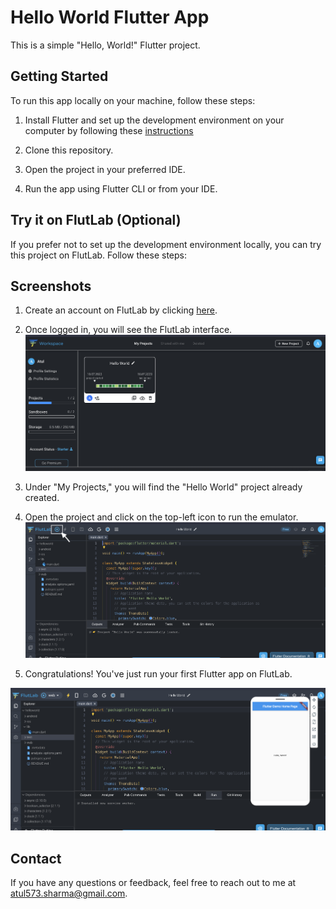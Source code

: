 # Hello World Flutter App

This is a simple "Hello, World!" Flutter project.

## Getting Started

To run this app locally on your machine, follow these steps:

1. Install Flutter and set up the development environment on your computer by following these [instructions](https://docs.flutter.dev/get-started/install)

2. Clone this repository.

3. Open the project in your preferred IDE.

4. Run the app using Flutter CLI or from your IDE.


## Try it on FlutLab (Optional)

If you prefer not to set up the development environment locally, you can try this project on FlutLab. Follow these steps:
## Screenshots


1. Create an account on FlutLab by clicking [here](https://flutlab.io/).

2. Once logged in, you will see the FlutLab interface.
![Alt text](<screenshots/Screenshot 2023-07-18 at 18.55.29.png>)

3. Under "My Projects," you will find the "Hello World" project already created.

4. Open the project and click on the top-left icon to run the emulator.
![Alt text](<screenshots/Screenshot 2023-07-18 at 19.01.46.png>)

5. Congratulations! You've just run your first Flutter app on FlutLab.

![Alt text](<screenshots/Screenshot 2023-07-18 at 19.11.37.png>)

## Contact

If you have any questions or feedback, feel free to reach out to me at [atul573.sharma@gmail.com](mailto:atul573.sharma@gmail.com).
